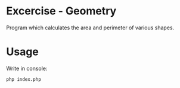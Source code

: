 # Excercise - Geometry

Program which calculates the area and perimeter of various shapes.

# Usage

Write in console:

`php index.php`

